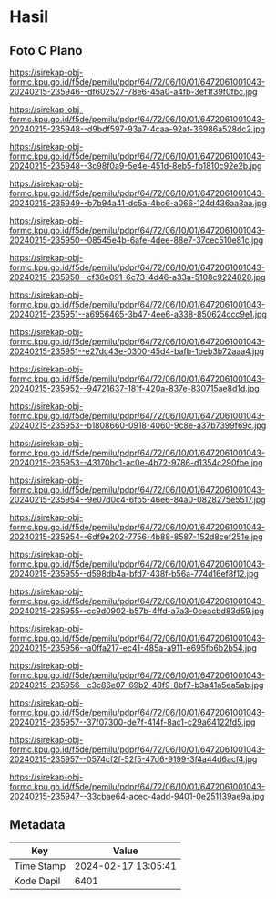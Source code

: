 # Hasil

## Foto C Plano

https://sirekap-obj-formc.kpu.go.id/f5de/pemilu/pdpr/64/72/06/10/01/6472061001043-20240215-235946--df602527-78e6-45a0-a4fb-3ef1f39f0fbc.jpg

https://sirekap-obj-formc.kpu.go.id/f5de/pemilu/pdpr/64/72/06/10/01/6472061001043-20240215-235948--d9bdf597-93a7-4caa-92af-36986a528dc2.jpg

https://sirekap-obj-formc.kpu.go.id/f5de/pemilu/pdpr/64/72/06/10/01/6472061001043-20240215-235948--3c98f0a9-5e4e-451d-8eb5-fb1810c92e2b.jpg

https://sirekap-obj-formc.kpu.go.id/f5de/pemilu/pdpr/64/72/06/10/01/6472061001043-20240215-235949--b7b94a41-dc5a-4bc6-a066-124d436aa3aa.jpg

https://sirekap-obj-formc.kpu.go.id/f5de/pemilu/pdpr/64/72/06/10/01/6472061001043-20240215-235950--08545e4b-6afe-4dee-88e7-37cec510e81c.jpg

https://sirekap-obj-formc.kpu.go.id/f5de/pemilu/pdpr/64/72/06/10/01/6472061001043-20240215-235950--cf36e091-6c73-4d46-a33a-5108c9224828.jpg

https://sirekap-obj-formc.kpu.go.id/f5de/pemilu/pdpr/64/72/06/10/01/6472061001043-20240215-235951--a6956465-3b47-4ee6-a338-850624ccc9e1.jpg

https://sirekap-obj-formc.kpu.go.id/f5de/pemilu/pdpr/64/72/06/10/01/6472061001043-20240215-235951--e27dc43e-0300-45d4-bafb-1beb3b72aaa4.jpg

https://sirekap-obj-formc.kpu.go.id/f5de/pemilu/pdpr/64/72/06/10/01/6472061001043-20240215-235952--94721637-181f-420a-837e-830715ae8d1d.jpg

https://sirekap-obj-formc.kpu.go.id/f5de/pemilu/pdpr/64/72/06/10/01/6472061001043-20240215-235953--b1808660-0918-4060-9c8e-a37b7399f69c.jpg

https://sirekap-obj-formc.kpu.go.id/f5de/pemilu/pdpr/64/72/06/10/01/6472061001043-20240215-235953--43170bc1-ac0e-4b72-9786-d1354c290fbe.jpg

https://sirekap-obj-formc.kpu.go.id/f5de/pemilu/pdpr/64/72/06/10/01/6472061001043-20240215-235954--9e07d0c4-6fb5-46e6-84a0-0828275e5517.jpg

https://sirekap-obj-formc.kpu.go.id/f5de/pemilu/pdpr/64/72/06/10/01/6472061001043-20240215-235954--6df9e202-7756-4b88-8587-152d8cef251e.jpg

https://sirekap-obj-formc.kpu.go.id/f5de/pemilu/pdpr/64/72/06/10/01/6472061001043-20240215-235955--d598db4a-bfd7-438f-b56a-774d16ef8f12.jpg

https://sirekap-obj-formc.kpu.go.id/f5de/pemilu/pdpr/64/72/06/10/01/6472061001043-20240215-235955--cc9d0902-b57b-4ffd-a7a3-0ceacbd83d59.jpg

https://sirekap-obj-formc.kpu.go.id/f5de/pemilu/pdpr/64/72/06/10/01/6472061001043-20240215-235956--a0ffa217-ec41-485a-a911-e695fb6b2b54.jpg

https://sirekap-obj-formc.kpu.go.id/f5de/pemilu/pdpr/64/72/06/10/01/6472061001043-20240215-235956--c3c86e07-69b2-48f9-8bf7-b3a41a5ea5ab.jpg

https://sirekap-obj-formc.kpu.go.id/f5de/pemilu/pdpr/64/72/06/10/01/6472061001043-20240215-235957--37f07300-de7f-414f-8ac1-c29a64122fd5.jpg

https://sirekap-obj-formc.kpu.go.id/f5de/pemilu/pdpr/64/72/06/10/01/6472061001043-20240215-235957--0574cf2f-52f5-47d6-9199-3f4a44d6acf4.jpg

https://sirekap-obj-formc.kpu.go.id/f5de/pemilu/pdpr/64/72/06/10/01/6472061001043-20240215-235947--33cbae64-acec-4add-9401-0e251139ae9a.jpg


## Metadata

| Key        | Value               |
| ---------- | ------------------- |
| Time Stamp | 2024-02-17 13:05:41 |
| Kode Dapil | 6401                |



